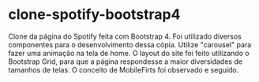 # clone-spotify-bootstrap4
Clone da página do Spotify feita com Bootstrap 4.
Foi utilizado diversos componentes para o desenvolvimento dessa cópia. 
Utilize "carousel" para fazer uma animação na tela de home. 
O layout do site foi feito utilizando o Bootstrap Grid, para que a página respondesse a maior diversidades de tamanhos de telas.
O conceito de MobileFirts foi observado e seguido.
